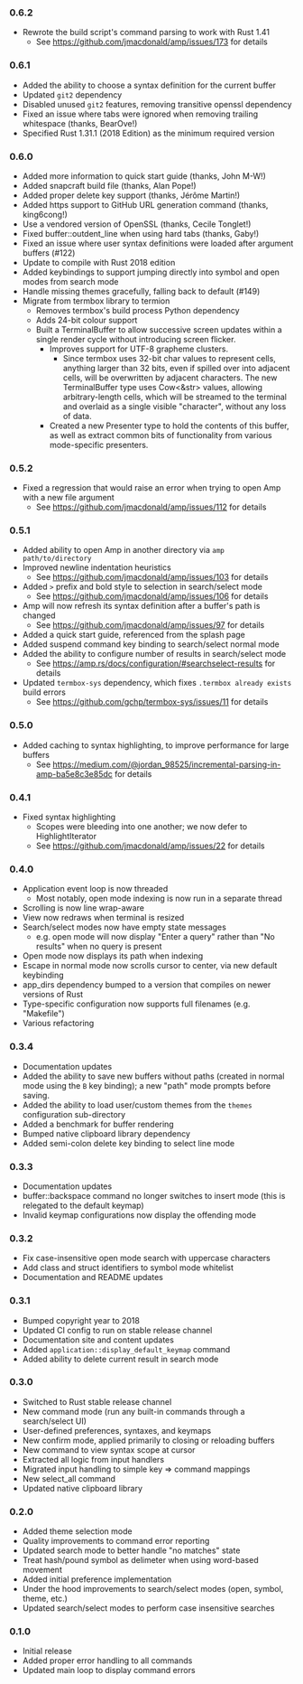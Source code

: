 
### 0.6.2

* Rewrote the build script's command parsing to work with Rust 1.41
  * See https://github.com/jmacdonald/amp/issues/173 for details

### 0.6.1

* Added the ability to choose a syntax definition for the current buffer
* Updated `git2` dependency
* Disabled unused `git2` features, removing transitive openssl dependency
* Fixed an issue where tabs were ignored when removing trailing whitespace (thanks, BearOve!)
* Specified Rust 1.31.1 (2018 Edition) as the minimum required version

### 0.6.0

* Added more information to quick start guide (thanks, John M-W!)
* Added snapcraft build file (thanks, Alan Pope!)
* Added proper delete key support (thanks, Jérôme Martin!)
* Added https support to GitHub URL generation command (thanks, king6cong!)
* Use a vendored version of OpenSSL (thanks, Cecile Tonglet!)
* Fixed buffer::outdent_line when using hard tabs (thanks, Gaby!)
* Fixed an issue where user syntax definitions were loaded after argument buffers (#122)
* Update to compile with Rust 2018 edition
* Added keybindings to support jumping directly into symbol and open modes from search mode
* Handle missing themes gracefully, falling back to default (#149)
* Migrate from termbox library to termion
  * Removes termbox's build process Python dependency
  * Adds 24-bit colour support
  * Built a TerminalBuffer to allow successive screen updates within a single
    render cycle without introducing screen flicker.
    * Improves support for UTF-8 grapheme clusters.
      * Since termbox uses 32-bit char values to represent cells, anything larger
        than 32 bits, even if spilled over into adjacent cells, will be overwritten
        by adjacent characters. The new TerminalBuffer type uses Cow<&str> values,
        allowing arbitrary-length cells, which will be streamed to the terminal
        and overlaid as a single visible "character", without any loss of data.
    * Created a new Presenter type to hold the contents of this buffer, as well
      as extract common bits of functionality from various mode-specific presenters.

### 0.5.2

* Fixed a regression that would raise an error when trying to open Amp with a
  new file argument
  * See https://github.com/jmacdonald/amp/issues/112 for details

### 0.5.1

* Added ability to open Amp in another directory via `amp path/to/directory`
* Improved newline indentation heuristics
  * See https://github.com/jmacdonald/amp/issues/103 for details
* Added `>` prefix and bold style to selection in search/select mode
  * See https://github.com/jmacdonald/amp/issues/106 for details
* Amp will now refresh its syntax definition after a buffer's path is changed
  * See https://github.com/jmacdonald/amp/issues/97 for details
* Added a quick start guide, referenced from the splash page
* Added suspend command key binding to search/select normal mode
* Added the ability to configure number of results in search/select mode
  * See https://amp.rs/docs/configuration/#searchselect-results for details
* Updated `termbox-sys` dependency, which fixes `.termbox already exists` build errors
  * See https://github.com/gchp/termbox-sys/issues/11 for details

### 0.5.0

* Added caching to syntax highlighting, to improve performance for large buffers
  * See https://medium.com/@jordan_98525/incremental-parsing-in-amp-ba5e8c3e85dc for details

### 0.4.1

* Fixed syntax highlighting
  * Scopes were bleeding into one another; we now defer to HighlightIterator
  * See https://github.com/jmacdonald/amp/issues/22 for details

### 0.4.0

* Application event loop is now threaded
  * Most notably, open mode indexing is now run in a separate thread
* Scrolling is now line wrap-aware
* View now redraws when terminal is resized
* Search/select modes now have empty state messages
  * e.g. open mode will now display "Enter a query" rather than "No results" when no query is present
* Open mode now displays its path when indexing
* Escape in normal mode now scrolls cursor to center, via new default keybinding
* app_dirs dependency bumped to a version that compiles on newer versions of Rust
* Type-specific configuration now supports full filenames (e.g. "Makefile")
* Various refactoring

### 0.3.4

* Documentation updates
* Added the ability to save new buffers without paths (created in normal mode
  using the `B` key binding); a new "path" mode prompts before saving.
* Added the ability to load user/custom themes from the `themes` configuration
  sub-directory
* Added a benchmark for buffer rendering
* Bumped native clipboard library dependency
* Added semi-colon delete key binding to select line mode

### 0.3.3

* Documentation updates
* buffer::backspace command no longer switches to insert mode
  (this is relegated to the default keymap)
* Invalid keymap configurations now display the offending mode

### 0.3.2

* Fix case-insensitive open mode search with uppercase characters
* Add class and struct identifiers to symbol mode whitelist
* Documentation and README updates

### 0.3.1

* Bumped copyright year to 2018
* Updated CI config to run on stable release channel
* Documentation site and content updates
* Added `application::display_default_keymap` command
* Added ability to delete current result in search mode

### 0.3.0

* Switched to Rust stable release channel
* New command mode (run any built-in commands through a search/select UI)
* User-defined preferences, syntaxes, and keymaps
* New confirm mode, applied primarily to closing or reloading buffers
* New command to view syntax scope at cursor
* Extracted all logic from input handlers
* Migrated input handling to simple key => command mappings
* New select_all command
* Updated native clipboard library


### 0.2.0

* Added theme selection mode
* Quality improvements to command error reporting
* Updated search mode to better handle "no matches" state
* Treat hash/pound symbol as delimeter when using word-based movement
* Added initial preference implementation
* Under the hood improvements to search/select modes (open, symbol, theme, etc.)
* Updated search/select modes to perform case insensitive searches

### 0.1.0

* Initial release
* Added proper error handling to all commands
* Updated main loop to display command errors
